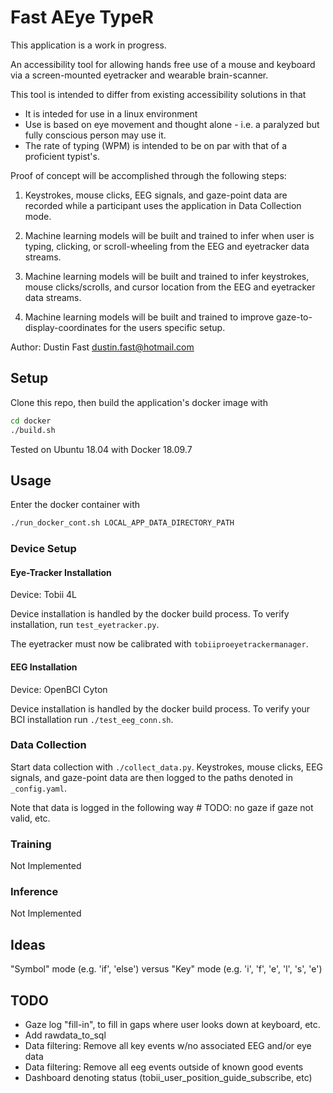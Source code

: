 # Fast AEye TypeR

This application is a work in progress.  

An accessibility tool for allowing hands free use of a mouse and keyboard via a screen-mounted eyetracker and wearable brain-scanner.

This tool is intended to differ from existing accessibility solutions in that

* It is inteded for use in a linux environment
* Use is based on eye movement and thought alone - i.e. a paralyzed but fully conscious person may use it.
* The rate of typing (WPM) is intended to be on par with that of a proficient typist's.

Proof of concept will be accomplished through the following steps:

1. Keystrokes, mouse clicks, EEG signals, and gaze-point data are recorded while a participant uses the application in Data Collection mode.

2. Machine learning models will be built and trained to infer when user is typing, clicking, or scroll-wheeling from the EEG and eyetracker data streams.

3. Machine learning models will be built and trained to infer keystrokes, mouse clicks/scrolls, and cursor location from the EEG and eyetracker data streams.

4. Machine learning models will be built and trained to improve gaze-to-display-coordinates for the users specific setup.

Author: Dustin Fast <dustin.fast@hotmail.com>

## Setup

Clone this repo, then build the application's docker image with  

```bash
cd docker
./build.sh
```

Tested on Ubuntu 18.04 with Docker 18.09.7

## Usage

Enter the docker container with  

```bash
./run_docker_cont.sh LOCAL_APP_DATA_DIRECTORY_PATH
```  

### Device Setup 

#### Eye-Tracker Installation

Device: Tobii 4L  

Device installation is handled by the docker build process. To verify installation, run `test_eyetracker.py`. 

The eyetracker must now be calibrated with `tobiiproeyetrackermanager`.

#### EEG Installation

Device: OpenBCI Cyton  

Device installation is handled by the docker build process. To verify your BCI installation run `./test_eeg_conn.sh`.

### Data Collection

Start data collection with `./collect_data.py`. Keystrokes, mouse clicks, EEG signals, and gaze-point data are then logged to the paths denoted in `_config.yaml`.

Note that data is logged in the following way # TODO: no gaze if gaze not valid, etc.

### Training

Not Implemented

### Inference

Not Implemented

## Ideas

"Symbol" mode (e.g. 'if', 'else') versus "Key" mode (e.g. 'i', 'f', 'e', 'l', 's', 'e')


## TODO

* Gaze log "fill-in", to fill in gaps where user looks down at keyboard, etc.
* Add rawdata_to_sql
* Data filtering: Remove all key events w/no associated EEG and/or eye data
* Data filtering: Remove all eeg events outside of known good events
* Dashboard denoting status (tobii_user_position_guide_subscribe, etc)